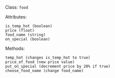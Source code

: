 
Class: ``` food ```

Attributes:
```
is_temp_hot (boolean)
price (float)
food_name (string)
on_special (boolean)
```

Methods:
```
temp_hot (changes is_temp_hot to true)
price_of_food (new price value)
put_on_special (decrement price by 20% if true)
choose_food_name (change food_name)
```
